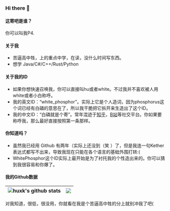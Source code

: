 ### Hi there 👋 

#### 这寄吧是谁？
你可以叫我P4.

#### 关于我
- 苦逼高中牲，上的重点中学，在读，没什么时间写东西。
- 想学 Java/C#/C++/Rust/Python
  
#### 关于我的ID
* 如果你想快速召唤我，你可以直接叫hu或者white。不过我并不喜欢被人用white或者小白称呼。
* 我的英文ID：“white_phosphor”。实际上它是个人造词，因为phosphorus这个词已经有白磷的意思在了，所以我干脆把它拆开来生造出了这个ID。
* 我的中文ID：“白磷就是个寄”。常年混迹于[知乎](https://www.zhihu.com/people/64-42-27-36)，[B站](https://space.bilibili.com/421728730)等社交平台。你如果要称呼我，那么最好直接按照第一条那样。  

#### 你知道吗？
* 虽然我已经用 Github 有两年（实际上还没到（笑 ）了，但是我连一句Kether表达式都写不出来，导致我现在只能在各个语言的基础外围打转:(
* WhitePhosphor这个ID实际上最开始是为了衬托我的个性造出来的。你可以猜到我很容易和你爆了。


#### 我的Github数据
| <img align="center" src="https://github-readme-stats.vercel.app/api?username=WhitePhosphor&show_icons=true&locale=cn&hide_border=true&theme=buefy" alt="huxk's github stats" /> | <img align="center" src="https://github-readme-stats.vercel.app/api/top-langs/?username=WhitePhosphor&layout=compact&locale=cn&hide_border=true&theme=buefy" /> |
| ------------- | ------------- |  

对我知道，很低，很没用，你就看在我是个苦逼高中牲的分上就别冲我了吧(


